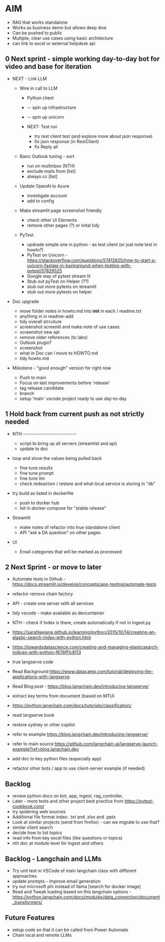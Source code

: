# AIM

* RAG that works standalone
* Works as business demo but allows deep dive
* Can be pushed to public
* Multiple, clear use cases using basic architecture
* can link to excel or external helpdesk api

## 0 Next sprint - simple working day-to-day bot for video and base for iteration

* NEXT - Link LLM


  * Wire in call to LLM
	* Python client
    * -- spin up infrastructure
    * -- spin up unicorn

    * NEXT: Test run
      * try rest client test (and explore more about json response)
      * fix json response (in RestClient)
      * fix Reply all


  * Basic Outlook tuning - sort
	* run on multinbox (NTH)
	* exclude mails from [list]
	* always cc [list]

  * Update OpenAI to Azure
	* investigate account
	* add to config

  * Make streamlit page screenshot friendly
    * check other UI Elements
    * remove other pages (?) or inital tidy

  * PyTest
    * updrade simple one in python - as test client (or just note test in howto?)
    * PyTest on Uvicorn - <https://stackoverflow.com/questions/57412825/how-to-start-a-uvicorn-fastapi-in-background-when-testing-with-pytest/57829525>
    * Google way of pytest stream lit
    * Stub out pyTest on Helper (??)
    * stub out more pytests on streamlit
    * stub out more pytests on helper

* Doc upgrade
  * move folder notes in howto.md into __init__ in each / readme.txt
  * anything in in readme-add
  * tidy overall strcuture
  * screenshot screenlit and make note of use cases
  * screenshot new api
  * remove older references (to labs)
  * Outlook plugin?
  * screenshot
  * what in Doc can I move to HOWTO.md
  * tidy howto.md

* Milestone - "good enough" version for right now
  * Push to main
  * Focus on last improvements before 'release'
  * tag release candidate
  * branch
  * setup 'main' vscode project ready to use day-to-day


## 1 Hold back from current push as not strictly needed

* NTH ---------------------------
  * script to bring up all servers (streamlist and api)
  * update to doc

* loop and show the values being pulled back
  * fine tune results
  * fine tune prompt
  * fine tune llm
  * check redeaction / restore and what local service is storing in "db"

* try build as listed in dockerfile
  * push to docker hub
  * list in docker compose for "stable release"

* Streamlit
  * make notes of refactor into true standalone client
  * API "ask a DA question" on other pages

* UI 
  * Email categories that will be marked as processed


## 2 Next Sprint - or move to later

* Automate tests in Github - <https://docs.streamlit.io/develop/concepts/app-testing/automate-tests>

* refactor remove chain factory
* API - create one server with all services
* tidy vscode - make available as devcontainer

* NTH - check if Index is there, create automatically if not in ingest.py
* <https://sarahleejane.github.io/learning/python/2015/10/14/creating-an-elastic-search-index-with-python.html>
* <https://towardsdatascience.com/creating-and-managing-elasticsearch-indices-with-python-f676ff1c8113>

* true langserve code
* Read Background <https://www.datacamp.com/tutorial/deploying-llm-applications-with-langserve>
* Read  Blog post - <https://blog.langchain.dev/introducing-langserve/>

* extract key terms from document (based on MTU)
* <https://python.langchain.com/docs/tutorials/classification/>

* read langserve book
* restore sydney or other copilot

* refer to example <https://blog.langchain.dev/introducing-langserve/>
* refer to main source <https://github.com/langchain-ai/langserve-launch-example?ref=blog.langchain.dev>
* add doc to key python files (especially app)

* refactor other bots / app to use client-server example (if needed)

## Backlog

* review python docs on bot, app, ingest, rag_controller,
* Later - more tests and other project best practice from <https://pytest-cookbook.com/>
* try spidering web sources
* Additional file format index: .txt and .xlsx and .pptx
* Look at similar projects (send from firefox) - can we migrate to use that?
* similar client search
* decide how to list topics
* read info from key excel files (like questions or topics)
* nth doc at module level for ingest and others

## Backlog - Langchain and LLMs

* Try unit test in VSCode of main langchain class with different approaches
* update prompts - improve email generation
* try out microsoft phi instead of llama [search for docker image]
* Read and Tweak loading based on this langchain options -<https://python.langchain.com/docs/modules/data_connection/document_transformers/>

## Future Features

* setup code so that it can be called from Power Automate
* Chain local and remote LLMs
